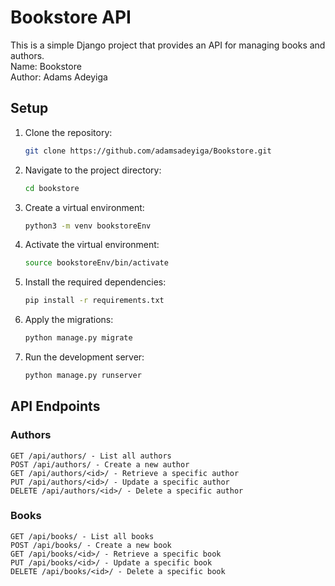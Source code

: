 # Bookstore API

This is a simple Django project that provides an API for managing books and authors.
<br>Name: Bookstore
<br>Author: Adams Adeyiga

## Setup

1. Clone the repository:
   ```bash
   git clone https://github.com/adamsadeyiga/Bookstore.git

2. Navigate to the project directory:
    ```bash
    cd bookstore

3. Create a virtual environment:
    ```bash
    python3 -m venv bookstoreEnv
4. Activate the virtual environment:
    ```bash 
    source bookstoreEnv/bin/activate

5. Install the required dependencies:
    ```bash
    pip install -r requirements.txt

6. Apply the migrations:
    ```bash 
    python manage.py migrate

7. Run the development server:
    ```bash
    python manage.py runserver

## API Endpoints
### Authors
    GET /api/authors/ - List all authors
    POST /api/authors/ - Create a new author
    GET /api/authors/<id>/ - Retrieve a specific author
    PUT /api/authors/<id>/ - Update a specific author
    DELETE /api/authors/<id>/ - Delete a specific author
### Books
    GET /api/books/ - List all books
    POST /api/books/ - Create a new book
    GET /api/books/<id>/ - Retrieve a specific book
    PUT /api/books/<id>/ - Update a specific book
    DELETE /api/books/<id>/ - Delete a specific book